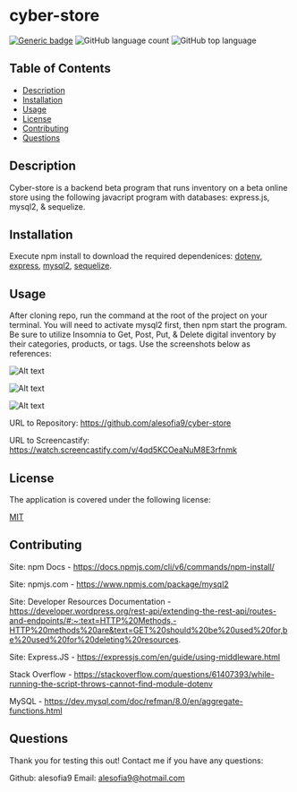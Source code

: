 # cyber-store

[![Generic badge](https://img.shields.io/badge/license-MIT-<COLOR>.svg)](#license)
![GitHub language count](https://img.shields.io/github/languages/count/cdfishe1/generate-readme)
![GitHub top language](https://img.shields.io/github/languages/top/cdfishe1/generate-readme)


## Table of Contents
* [Description](#description)
* [Installation](#installation)
* [Usage](#usage)
* [License](#license)
* [Contributing](#contributing)
* [Questions](#questions)

## Description

Cyber-store is a backend beta program that runs inventory on a beta online store using the following javacript program with databases: express.js, mysql2, & sequelize.

## Installation

Execute npm install to download the required dependenices: [dotenv](https://www.npmjs.com/package/dotenv), [express](https://www.npmjs.com/package/express), [mysql2](https://www.npmjs.com/package/mysql2), [sequelize](https://www.npmjs.com/package/sequelize).

## Usage

After cloning repo, run the command at the root of the project on your terminal. You will need to activate mysql2 first, then npm start the program. Be sure to utilize Insomnia to Get, Post, Put, & Delete digital inventory by their categories, products, or tags. Use the screenshots below as references:

![Alt text](/assets/Screenshot%202023-11-21%20at%2011.19.59 PM.png)

![Alt text](/assets/Screenshot%202023-11-21%20at%2011.21.00 PM.png)

![Alt text](/assets/Screenshot%202023-11-21%20at%2011.23.39 PM.png)


URL to Repository: https://github.com/alesofia9/cyber-store

URL to Screencastify: https://watch.screencastify.com/v/4qd5KCOeaNuM8E3rfnmk

## License
The application is covered under the following license:
     
[MIT](https://choosealicense.com/licenses/mit/)

## Contributing
Site: npm Docs - https://docs.npmjs.com/cli/v6/commands/npm-install/

Site: npmjs.com - https://www.npmjs.com/package/mysql2 

Site: Developer Resources Documentation - https://developer.wordpress.org/rest-api/extending-the-rest-api/routes-and-endpoints/#:~:text=HTTP%20Methods,-HTTP%20methods%20are&text=GET%20should%20be%20used%20for,be%20used%20for%20deleting%20resources.

Site: Express.JS - https://expressjs.com/en/guide/using-middleware.html 

Stack Overflow - https://stackoverflow.com/questions/61407393/while-running-the-script-throws-cannot-find-module-dotenv 

MySQL - https://dev.mysql.com/doc/refman/8.0/en/aggregate-functions.html 

## Questions

Thank you for testing this out! Contact me if you have any questions:

Github: alesofia9 Email: alesofia9@hotmail.com